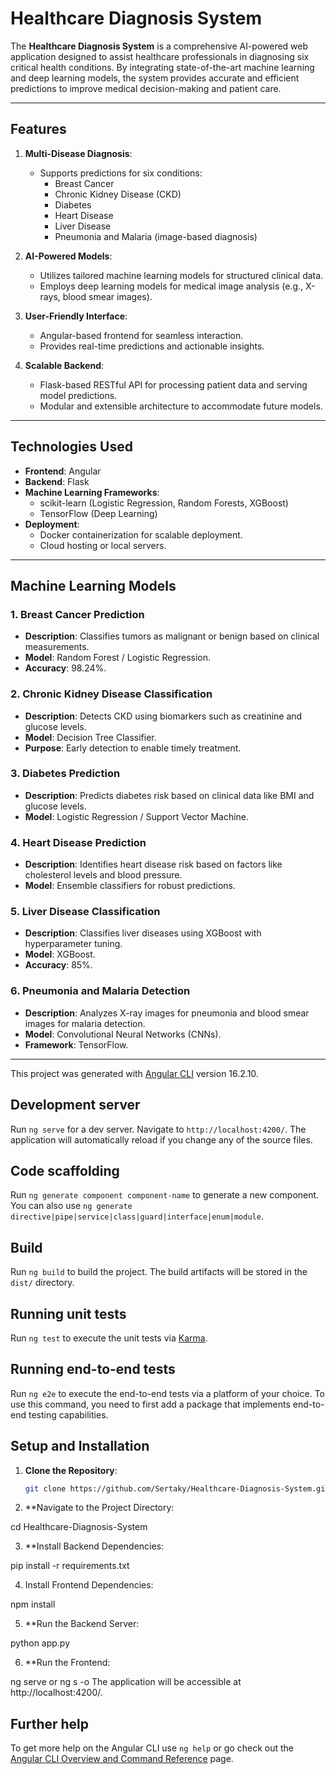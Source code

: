 # Healthcare Diagnosis System

The **Healthcare Diagnosis System** is a comprehensive AI-powered web application designed to assist healthcare professionals in diagnosing six critical health conditions. By integrating state-of-the-art machine learning and deep learning models, the system provides accurate and efficient predictions to improve medical decision-making and patient care.

---

## **Features**

1. **Multi-Disease Diagnosis**:
   - Supports predictions for six conditions:
     - Breast Cancer
     - Chronic Kidney Disease (CKD)
     - Diabetes
     - Heart Disease
     - Liver Disease
     - Pneumonia and Malaria (image-based diagnosis)

2. **AI-Powered Models**:
   - Utilizes tailored machine learning models for structured clinical data.
   - Employs deep learning models for medical image analysis (e.g., X-rays, blood smear images).

3. **User-Friendly Interface**:
   - Angular-based frontend for seamless interaction.
   - Provides real-time predictions and actionable insights.

4. **Scalable Backend**:
   - Flask-based RESTful API for processing patient data and serving model predictions.
   - Modular and extensible architecture to accommodate future models.

---

## **Technologies Used**

- **Frontend**: Angular
- **Backend**: Flask
- **Machine Learning Frameworks**: 
  - scikit-learn (Logistic Regression, Random Forests, XGBoost)
  - TensorFlow (Deep Learning)
- **Deployment**:
  - Docker containerization for scalable deployment.
  - Cloud hosting or local servers.

---

## **Machine Learning Models**

### 1. **Breast Cancer Prediction**
   - **Description**: Classifies tumors as malignant or benign based on clinical measurements.
   - **Model**: Random Forest / Logistic Regression.
   - **Accuracy**: 98.24%.

### 2. **Chronic Kidney Disease Classification**
   - **Description**: Detects CKD using biomarkers such as creatinine and glucose levels.
   - **Model**: Decision Tree Classifier.
   - **Purpose**: Early detection to enable timely treatment.

### 3. **Diabetes Prediction**
   - **Description**: Predicts diabetes risk based on clinical data like BMI and glucose levels.
   - **Model**: Logistic Regression / Support Vector Machine.

### 4. **Heart Disease Prediction**
   - **Description**: Identifies heart disease risk based on factors like cholesterol levels and blood pressure.
   - **Model**: Ensemble classifiers for robust predictions.

### 5. **Liver Disease Classification**
   - **Description**: Classifies liver diseases using XGBoost with hyperparameter tuning.
   - **Model**: XGBoost.
   - **Accuracy**: 85%.

### 6. **Pneumonia and Malaria Detection**
   - **Description**: Analyzes X-ray images for pneumonia and blood smear images for malaria detection.
   - **Model**: Convolutional Neural Networks (CNNs).
   - **Framework**: TensorFlow.

---



This project was generated with [Angular CLI](https://github.com/angular/angular-cli) version 16.2.10.

## Development server

Run `ng serve` for a dev server. Navigate to `http://localhost:4200/`. The application will automatically reload if you change any of the source files.

## Code scaffolding

Run `ng generate component component-name` to generate a new component. You can also use `ng generate directive|pipe|service|class|guard|interface|enum|module`.

## Build

Run `ng build` to build the project. The build artifacts will be stored in the `dist/` directory.

## Running unit tests

Run `ng test` to execute the unit tests via [Karma](https://karma-runner.github.io).

## Running end-to-end tests

Run `ng e2e` to execute the end-to-end tests via a platform of your choice. To use this command, you need to first add a package that implements end-to-end testing capabilities.

## **Setup and Installation**

1. **Clone the Repository**:
   ```bash
   git clone https://github.com/Sertaky/Healthcare-Diagnosis-System.git

2. **Navigate to the Project Directory:

cd Healthcare-Diagnosis-System


3. **Install Backend Dependencies:

pip install -r requirements.txt

4. Install Frontend Dependencies:

npm install

5. **Run the Backend Server:

python app.py

6. **Run the Frontend:

ng serve or ng s -o
The application will be accessible at http://localhost:4200/.

## Further help

To get more help on the Angular CLI use `ng help` or go check out the [Angular CLI Overview and Command Reference](https://angular.io/cli) page.
